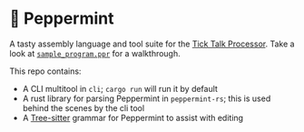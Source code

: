 # 🌿 Peppermint

A tasty assembly language and tool suite for the [Tick Talk Processor](https://github.com/monsonite/TICK_TALK).
Take a look at [`sample_program.ppr`](./sample_program.ppr) for a walkthrough.

This repo contains:

- A CLI multitool in `cli`; `cargo run` will run it by default
- A rust library for parsing Peppermint in `peppermint-rs`; this is used behind the scenes by the cli tool
- A [Tree-sitter](https://tree-sitter.github.io/tree-sitter/) grammar for Peppermint to assist with editing
